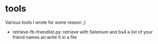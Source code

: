 # tools

Various tools I wrote for some reason ;)

- retrieve-fb-friendlist.py: retrieve with Selenium and bs4 a list of your friend names an write it in a file


